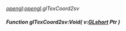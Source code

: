 _[opengl](../../modules/opengl/opengl-module.md):[opengl](../../modules/opengl/opengl-module.md).glTexCoord2sv_
##### Function glTexCoord2sv:Void( v:[GLshort](../../modules/opengl/opengl-glshort.md) Ptr )
